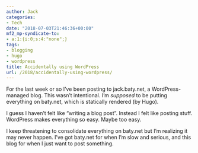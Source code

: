 ```yaml
---
author: Jack
categories:
- Tech
date: "2018-07-03T21:46:36+00:00"
mf2_mp-syndicate-to:
- a:1:{i:0;s:4:"none";}
tags:
- blogging
- hugo
- wordpress
title: Accidentally using WordPress
url: /2018/accidentally-using-wordpress/
---
```

For the last week or so I&#8217;ve been posting to jack.baty.net, a WordPress-managed blog. This wasn&#8217;t intentional. I&#8217;m _supposed_ to be putting everything on baty.net, which is statically rendered (by Hugo).

I guess I haven&#8217;t felt like &#8220;writing a blog post&#8221;. Instead I felt like posting stuff. WordPress makes everything so easy. Maybe too easy.

I keep threatening to consolidate everything on baty.net but I&#8217;m realizing it may never happen. I&#8217;ve got baty.net for when I&#8217;m slow and serious, and this blog for when I just want to post something.